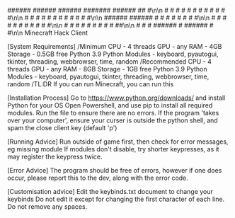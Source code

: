 \######  ######  ######  #######  ######  ##   #\n\n
\#    #  #    #  #    #     #     #    #  # #  #\n\n
\#    #  #    #  #    #     #     #    #  # #  #\n\n
\######  ######  #    #     #     #    #  #  # #\n\n
\#       # #     #    #     #     #    #  #  # #\n\n
\#       #  #    #    #     #     #    #  #   ##\n\n
\#       #   #   ######     #     ######  #    #\n\n
Minecraft Hack Client

[System Requirements]
/Minimum
CPU - 4 threads
GPU - any
RAM - 4GB
Storage - 0.5GB free
Python 3.9
Python Modules - keyboard, pyautogui, tkinter, threading, webbrowser, time, random
/Recommended
CPU - 4 threads
GPU - any
RAM - 8GB
Storage - 1GB free
Python 3.9
Python Modules - keyboard, pyautogui, tkinter, threading, webbrowser, time, random
/TL:DR If you can run Minecraft, you can run this

[Installation Process]
Go to https://www.python.org/downloads/ and install Python for your OS
Open Powershell, and use pip to install all required modules.
Run the file to ensure there are no errors.
If the program 'takes over your computer', ensure your curser is outside the python shell, and spam the close client key (default 'p')

[Running Advice]
Run outside of game first, then check for error messages, eg missing module
If modules don't disable, try shorter keypresses, as it may register the keypress twice.

[Error Advice]
The program should be free of errors, however if one does occur, please report this to the dev, along with the error code.

[Customisation advice]
Edit the keybinds.txt document to change your keybinds
Do not edit it except for changing the first character of each line. Do not remove any spaces.
